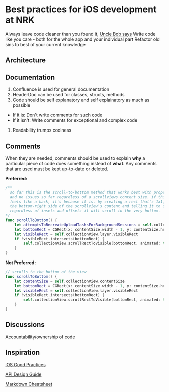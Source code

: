 # Best practices for iOS development at NRK

Always leave code cleaner than you found it, [Uncle Bob says](http://programmer.97things.oreilly.com/wiki/index.php/The_Boy_Scout_Rule)
Write code like you care - both for the whole app and your individual part
Refactor old sins to best of your current knowledge

## Architecture

## Documentation

1. Confluence is used for general documentation
1. HeaderDoc can be used for classes, structs, methods 
1. Code should be self explanatory and self explainatory as much as possible
  * If it is: Don't write comments for such code
  * If it isn't: Write comments for exceptional and complex code
1. Readability trumps coolness

## Comments

 When they are needed, comments should be used to explain **why** a particular piece of code does something instead of **what**. Any comments that are used must be kept up-to-date or deleted.

**Preferred:**

```swift
/**
  so far this is the scroll-to-bottom method that works best with proper animation 
  and no issues so far regardless of a scrollviews content size. if this looks and 
  feels like a hack, it's because it is. by creating a rect that's 1x1, pointed at 
  the bottom-right side of the scrollview's content and telling it to scroll there 
  regardless of insets and offsets it will scroll to the very bottom.
*/
func scrollToBottom() {
    let attemptsToRecreateUploadTasksForBackgroundSessions = self.collectionView.contentSize
    let bottomRect = CGRect(x: contentSize.width - 1, y: contentSize.height - 1, width: 1, height: 1)
    let visibleRect = self.collectionView.layer.visibleRect
    if !visibleRect.intersects(bottomRect) {
        self.collectionView.scrollRectToVisible(bottomRect, animated: true)
    }
}
```

**Not Preferred:**

```swift
// scrolls to the bottom of the view
func scrollToBottom() {
    let contentSize = self.collectionView.contentSize
    let bottomRect = CGRect(x: contentSize.width - 1, y: contentSize.height - 1, width: 1, height: 1)
    let visibleRect = self.collectionView.layer.visibleRect
    if !visibleRect.intersects(bottomRect) {
        self.collectionView.scrollRectToVisible(bottomRect, animated: true)
    }
}
```

## Discussions

Accountability/ownership of code

## Inspiration

[iOS Good Practices](https://github.com/futurice/ios-good-practices)

[API Design Guide](http://apiguide.readthedocs.io/en/latest/)

[Markdown Cheatsheet](https://github.com/adam-p/markdown-here/wiki/Markdown-Cheatsheet)
